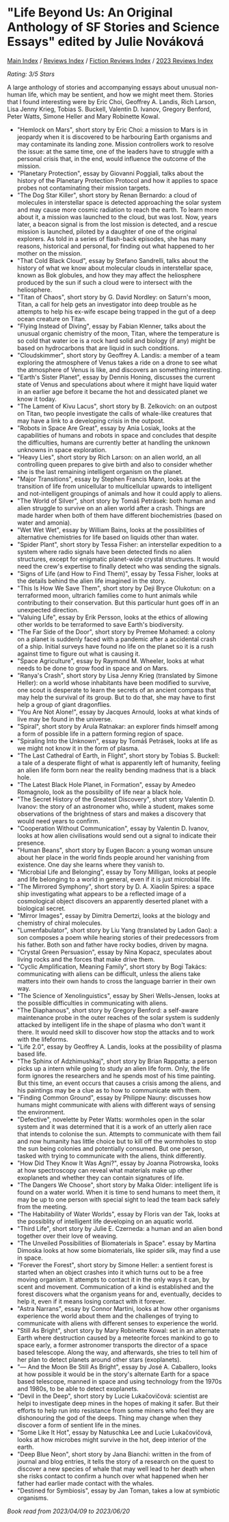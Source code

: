 # "Life Beyond Us: An Original Anthology of SF Stories and Science Essays" edited by Julie Nováková

[Main Index](../../../README.md) / [Reviews Index](../../README.md) / [Fiction Reviews Index](../README.md) / [2023 Reviews Index](README.md)

*Rating: 3/5 Stars*

A large anthology of stories and accompanying essays about unusual non-human life, which may be sentient, and how we might meet them. Stories that I found interesting were by Eric Choi, Geoffrey A. Landis, Rich Larson, Lisa Jenny Krieg, Tobias S. Buckell, Valentin D. Ivanov, Gregory Benford, Peter Watts, Simone Heller and Mary Robinette Kowal.

- "Hemlock on Mars", short story by Eric Choi: a mission to Mars is in jeopardy when it is discovered to be harbouring Earth organisms and may contaminate its landing zone. Mission controllers work to resolve the issue: at the same time, one of the leaders have to struggle with a personal crisis that, in the end, would influence the outcome of the mission.
- "Planetary Protection", essay by Giovanni Poggiali, talks about the history of the Planetary Protection Protocol and how it applies to space probes not contaminating their mission targets.
- "The Dog Star Killer", short story by Renan Bernardo: a cloud of molecules in interstellar space is detected approaching the solar system and may cause more cosmic radiation to reach the earth. To learn more about it, a mission was launched to the cloud, but was lost. Now, years later, a beacon signal is from the lost mission is detected, and a rescue mission is launched, piloted by a daughter of one of the original explorers. As told in a series of flash-back episodes, she has many reasons, historical and personal, for finding out what happened to her mother on the mission.
- "That Cold Black Cloud", essay by Stefano Sandrelli, talks about the history of what we know about molecular clouds in interstellar space, known as Bok globules, and how they may affect the heliosphere produced by the sun if such a cloud were to intersect with the heliosphere.
- "Titan of Chaos", short story by G. David Nordley: on Saturn's moon, Titan, a call for help gets an investigator into deep trouble as he attempts to help his ex-wife escape being trapped in the gut of a deep ocean creature on Titan.
- "Flying Instead of Diving", essay by Fabian Klenner, talks about the unusual organic chemistry of the moon, Titan, where the temperature is so cold that water ice is a rock hard solid and biology (if any) might be based on hydrocarbons that are liquid in such conditions.
- "Cloudskimmer", short story by Geoffrey A. Landis: a member of a team exploring the atmosphere of Venus takes a ride on a drone to see what the atmosphere of Venus is like, and discovers an something interesting.
- "Earth's Sister Planet", essay by Dennis Honing, discusses the current state of Venus and speculations about where it might have liquid water in an earlier age before it became the hot and dessicated planet we know it today.
- "The Lament of Kivu Lacus", short story by B. Zelkovich: on an outpost on Titan, two people investigate the calls of whale-like creatures that may have a link to a developing crisis in the outpost.
- "Robots in Space Are Great", essay by Ania Losiak, looks at the capabilities of humans and robots in space and concludes that despite the difficulties, humans are currently better at handling the unknown unknowns in space exploration.
- "Heavy Lies", short story by Rich Larson: on an alien world, an all controlling queen prepares to give birth and also to consider whether she is the last remaining intelligent organism on the planet.
- "Major Transitions", essay by Stephen Francis Mann, looks at the transition of life from unicellular to multicellular upwards to intelligent and not-intelligent groupings of animals and how it could apply to aliens.
- "The World of Silver", short story by Tomáš Petrásek: both human and alien struggle to survive on an alien world after a crash. Things are made harder when both of them have different biochemistries (based on water and amonia).
- "Wet Wet Wet", essay by William Bains, looks at the possibilities of alternative chemistries for life based on liquids other than water.
- "Spider Plant", short story by Tessa Fisher: an interstellar expedition to a system where radio signals have been detected finds no alien structures, except for enigmatic planet-wide crystal structures. It would need the crew's expertise to finally detect who was sending the signals.
- "Signs of Life (and How to Find Them)", essay by Tessa Fisher, looks at the details behind the alien life imagined in the story.
- "This Is How We Save Them", short story by Deji Bryce Olukotun: on a terraformed moon, ultrarich families come to hunt animals while contributing to their conservation. But this particular hunt goes off in an unexpected direction.
- "Valuing Life", essay by Erik Persson, looks at the ethics of allowing other worlds to be terraformed to save Earth's biodiversity.
- "The Far Side of the Door", short story by Premee Mohamed: a colony on a planet is suddenly faced with a pandemic after a accidental crash of a ship. Initial surveys have found no life on the planet so it is a rush against time to figure out what is causing it.
- "Space Agriculture", essay by Raymond M. Wheeler, looks at what needs to be done to grow food in space and on Mars.
- "Ranya's Crash", short story by Lisa Jenny Krieg (translated by Simone Heller): on a world whose inhabitants have been modified to survive, one scout is desperate to learn the secrets of an ancient compass that may help the survival of its group. But to do that, she may have to first help a group of giant dragonflies.
- "You Are Not Alone!", essay by Jacques Arnould, looks at what kinds of live may be found in the universe.
- "Spiral", short story by Arula Ratnakar: an explorer finds himself among a form of possible life in a pattern forming region of space.
- "Spiraling Into the Unknown", essay by Tomáš Petrásek, looks at life as we might not know it in the form of plasma.
- "The Last Cathedral of Earth, in Flight", short story by Tobias S. Buckell: a tale of a desperate flight of what is apparently left of humanity, feeling an alien life form born near the reality bending madness that is a black hole.
- "The Latest Black Hole Planet, in Formation", essay by Amedeo Romagnolo, look as the possibility of life near a black hole.
- "The Secret History of the Greatest Discovery", short story Valentin D. Ivanov: the story of an astronomer who, while a student, makes some observations of the brightness of stars and makes a discovery that would need years to confirm.
- "Cooperation Without Communication", essay by Valentin D. Ivanov, looks at how alien civilisations would send out a signal to indicate their presence.
- "Human Beans", short story by Eugen Bacon: a young woman unsure about her place in the world finds people around her vanishing from existence. One day she learns where they vanish to.
- "Microbial Life and Belonging", essay by Tony Milligan, looks at people and life belonging to a world in general, even if it is just microbial life.
- "The Mirrored Symphony", short story by D. A. Xiaolin Spires: a space ship investigating what appears to be a reflected image of a cosmological object discovers an apparently deserted planet with a biological secret.
- "Mirror Images", essay by Dimitra Demertzi, looks at the biology and chemistry of chiral molecules.
- "Lumenfabulator", short story by Liu Yang (translated by Ladon Gao): a son composes a poem while hearing stories of their predecessors from his father. Both son and father have rocky bodies, driven by magna.
- "Crystal Green Persuasion", essay by Nina Kopacz, speculates about living rocks and the forces that make drive them.
- "Cyclic Amplification, Meaning Family", short story by Bogi Takács: communicating with aliens can be difficult, unless the aliens take matters into their own hands to cross the language barrier in their own way.
- "The Science of Xenolinguistics", essay by Sheri Wells-Jensen, looks at the possible difficulties in communicating with aliens.
- "The Diaphanous", short story by Gregory Benford: a self-aware maintenance probe in the outer reaches of the solar system is suddenly attacked by intelligent life in the shape of plasma who don't want it there. It would need skill to discover how stop the attacks and to work with the lifeforms.
- "Life 2.0", essay by Geoffrey A. Landis, looks at the possibility of plasma based life.
- "The Sphinx of Adzhimushkaj", short story by Brian Rappatta: a person picks up a intern while going to study an alien life form. Only, the life form ignores the researchers and he spends most of his time painting. But this time, an event occurs that causes a crisis among the aliens, and his paintings may be a clue as to how to communicate with them.
- "Finding Common Ground", essay by Philippe Nauny: discusses how humans might communicate with aliens with different ways of sensing the environment.
- "Defective", novelette by Peter Watts: wormholes open in the solar system and it was determined that it is a work of an utterly alien race that intends to colonise the sun. Attempts to communicate with them fail and now humanity has little choice but to kill off the wormholes to stop the sun being colonies and potentially consumed. But one person, tasked with trying to communicate with the aliens, think differently.
- "How Did They Know It Was Agni?", essay by Joanna Piotrowska, looks at how spectroscopy can reveal what materials make up other exoplanets and whether they can contain signatures of life.
- "The Dangers We Choose", short story by Malka Older: intelligent life is found on a water world. When it is time to send humans to meet them, it may be up to one person with special sight to lead the team back safely from the meeting.
- "The Habitability of Water Worlds", essay by Floris van der Tak, looks at the possiblity of intelligent life developing on an aquatic world.
- "Third Life", short story by Julie E. Czerneda: a human and an alien bond together over their love of weaving.
- "The Unveiled Possibilities of Biomaterials in Space". essay by Martina Dimoska looks at how some biomaterials, like spider silk, may find a use in space.
- "Forever the Forest", short story by Simone Heller: a sentient forest is started when an object crashes into it which turns out to be a free moving organism. It attempts to contact it in the only ways it can, by scent and movement. Communication of a kind is established and the forest discovers what the organism yeans for and, eventually, decides to help it, even if it means losing contact with it forever.
- "Astra Narrans", essay by Connor Martini, looks at how other organisms experience the world about them and the challenges of trying to communicate with aliens with different senses to experience the world.
- "Still As Bright", short story by Mary Robinette Kowal: set in an alternate Earth where destruction caused by a meteorite forces mankind to go to space early, a former astronomer transports the director of a space based telescope. Along the way, and afterwards, she tries to tell him of her plan to detect planets around other stars (exoplanets).
- "— And the Moon Be Still As Bright", essay by José A. Caballero, looks at how possible it would be in the story's alternate Earth for a space based telescope, manned in space and using technology from the 1970s and 1980s, to be able to detect exoplanets.
- "Devil in the Deep", short story by Lucie Lukačovičová: scientist are helpi to investigate deep mines in the hopes of making it safer. But their efforts to help run into resistance from some miners who feel they are dishonouring the god of the deeps. Thing may change when they discover a form of sentient life in the mines.
- "Some Like It Hot", essay by Natuschka Lee and Lucie Lukačovičová, looks at how microbes might survive in the hot, deep interior of the earth.
- "Deep Blue Neon", short story by Jana Bianchi: written in the from of journal and blog entries, it tells the story of a research on the quest to discover a new species of whale that may well lead to her death when she risks contact to confirm a hunch over what happened when her father had earlier made contact with the whales.
- "Destined for Symbiosis", essay by Jan Toman, takes a low at symbiotic organisms.

*Book read from 2023/04/09 to 2023/06/20*
